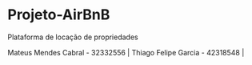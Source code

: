 # Projeto-AirBnB
Plataforma de locação de propriedades

Mateus Mendes Cabral - 32332556 |
Thiago Felipe Garcia - 42318548 |
